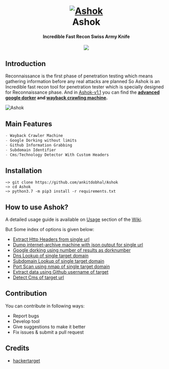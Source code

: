 
<h1 align="center">
  <br>
  <a href="https://github.com/ankitdobhal/Ashok"><img src="https://dev-to-uploads.s3.amazonaws.com/i/zme8dd2tch116ykohbkb.png" alt="Ashok"></a>
  <br>
  Ashok
  <br>
</h1>

<h4 align="center">Incredible Fast Recon Swiss Army Knife</h4>	
<p align="center">
  <a href="https://github.com/ankitdobhal/Ashok/releases">
    <img src="https://img.shields.io/github/release/ankitdobhal/Ashok.svg">
  </a>
</p>

## Introduction
Reconnaissance is the first phase of penetration testing which means gathering information before any real attacks are planned So Ashok is an Incredible fast recon tool for penetration tester which is specially designed for Reconnaissance phase. And in [Ashok-v1.1](https://github.com/ankitdobhal/Ashok/releases) you can find the **[advanced google dorker](ttps://github.com/ankitdobhal/Ashok/wiki/Usage#Google-dorking-using-number-of-results-as-dorknumber) and [wayback crawling machine](ttps://github.com/ankitdobhal/Ashok/wiki/Usage#Dump-internet-archive-machive-with-json-output-for-single-url).**

![Ashok](https://dev-to-uploads.s3.amazonaws.com/i/qdtr9nbzanqs8nizl4jr.png)

## Main Features
```python
- Wayback Crawler Machine
- Google Dorking without limits
- Github Information Grabbing
- Subdomain Identifier 
- Cms/Technology Detector With Custom Headers
```
## Installation
```
~> git clone https://github.com/ankitdobhal/Ashok
~> cd Ashok
~> python3.7 -m pip3 install -r requirements.txt
```

## How to use Ashok?
A detailed usage guide is available on [Usage](https://github.com/ankitdobhal/Ashok/wiki/Usage) section of the [Wiki](https://github.com/ankitdobhal/Ashok.git).

But Some index of options is given below:

- [Extract Http Headers from single url](https://github.com/ankitdobhal/Ashok/wiki/Usage#Extract-Http-Headers-from-single-url)
- [Dump internet-archive machine with json output for single url](https://github.com/ankitdobhal/Ashok/wiki/Usage#Dump-internet-archive-machive-with-json-output-for-single-url)
- [Google dorking using number of results as dorknumber](https://github.com/ankitdobhal/Ashok/wiki/Usage#Google-dorking-using-number-of-results-as-dorknumber)
- [Dns Lookup of single target domain](https://github.com/ankitdobhal/Ashok/wiki/Usage#Dns-Lookup-of-single-target-domain)
- [Subdomain Lookup of single target domain](https://github.com/ankitdobhl/Ashok/wiki/Usage#Subdomain-Lookup-of-single-target-domain)
- [Port Scan using nmap of single target domain](https://github.com/ankitdobhal/Ashok/wiki/Usage#Port-Scan-using-nmap-of-single-target-domain)
- [Extract data using Github username of target](https://github.com/ankitdobhal/Ashok/wiki/Usage#Extract-data-using-Github-username-of-target)
- [Detect Cms of target url](https://github.com/ankitdobhal/Ashok/wiki/Usage#Detect-Cms-of-target-url)

## Contribution
You can contribute in following ways:

- Report bugs
- Develop tool
- Give suggestions to make it better
- Fix issues & submit a pull request

## Credits
* [hackertarget](https://hackertarget.com/)